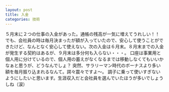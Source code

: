 ```yaml
---
layout: post
title: 入金
categories: 技術
---
```


５月末に２つの仕事の入金があった。通帳の残高が一気に増えてうれしい！！
でも、会社員の時は毎月決まったが額が入っていたので、安心して使うことができたけど、なんとなく安心して使えない。次の入金は６月末。８月末までの入金が発生する契約はあるが、９月末は多分何も入らない・・・。
口座は事業用と個人用に分けているので、個人用の蓄えがなくなるまでは移動しなくてもいいかなぁと思うが、どうなんでしょ？
突然、サラリーマン時代のボーナスより多い額を毎月振り込まれるなんて。諤々震々ですよ～。
調子に乗って使いすぎないようにしたいと思います。生涯収入だと会社員を選んでいたほうが多いでしょうしね（涙）
